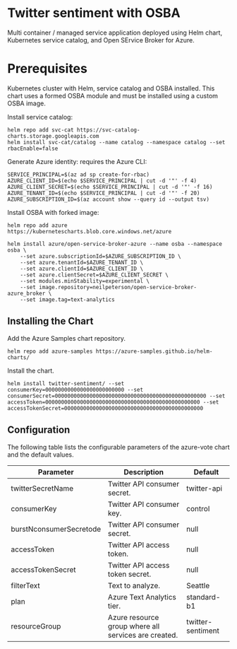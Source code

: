 # Twitter sentiment with OSBA

Multi container / managed service application deployed using Helm chart, Kubernetes service catalog, and Open SErvice Broker for Azure.

# Prerequisites

Kubernetes cluster with Helm, service catalog and OSBA installed. This chart uses a formed OSBA module and must be installed using a custom OSBA image.

Install service catalog:

```
helm repo add svc-cat https://svc-catalog-charts.storage.googleapis.com
helm install svc-cat/catalog --name catalog --namespace catalog --set rbacEnable=false
```

Generate Azure identity: requires the Azure CLI:

```
SERVICE_PRINCIPAL=$(az ad sp create-for-rbac)
AZURE_CLIENT_ID=$(echo $SERVICE_PRINCIPAL | cut -d '"' -f 4)
AZURE_CLIENT_SECRET=$(echo $SERVICE_PRINCIPAL | cut -d '"' -f 16)
AZURE_TENANT_ID=$(echo $SERVICE_PRINCIPAL | cut -d '"' -f 20)
AZURE_SUBSCRIPTION_ID=$(az account show --query id --output tsv)
```

Install OSBA with forked image:

```
helm repo add azure https://kubernetescharts.blob.core.windows.net/azure

helm install azure/open-service-broker-azure --name osba --namespace osba \
    --set azure.subscriptionId=$AZURE_SUBSCRIPTION_ID \
    --set azure.tenantId=$AZURE_TENANT_ID \
    --set azure.clientId=$AZURE_CLIENT_ID \
    --set azure.clientSecret=$AZURE_CLIENT_SECRET \
    --set modules.minStability=experimental \
    --set image.repository=neilpeterson/open-service-broker-azure_broker \
    --set image.tag=text-analytics
```

## Installing the Chart

Add the Azure Samples chart repository.

```
helm repo add azure-samples https://azure-samples.github.io/helm-charts/
```

Install the chart.

```
helm install twitter-sentiment/ --set consumerKey=0000000000000000000000000 --set consumerSecret=000000000000000000000000000000000000000000000000 --set accessToken=0000000000000000000000000000000000000000000000000 --set accessTokenSecret=00000000000000000000000000000000000000000000
```

## Configuration

The following table lists the configurable parameters of the azure-vote chart and the default values.

| Parameter | Description | Default |
|---|---|---|
| twitterSecretName | Twitter API consumer secret.| twitter-api |
| consumerKey | Twitter API consumer key. | control |
| burstNconsumerSecretode | Twitter API consumer secret.| null |
| accessToken | Twitter API access token.| null |
| accessTokenSecret | Twitter API access token secret.| null |
| filterText | Text to analyze. | Seattle |
| plan | Azure Text Analytics tier. | standard-b1 |
| resourceGroup | Azure resource group where all services are created. | twitter-sentiment |

